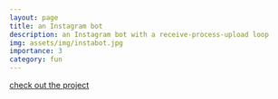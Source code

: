```yaml
---
layout: page
title: an Instagram bot
description: an Instagram bot with a receive-process-upload loop 
img: assets/img/instabot.jpg
importance: 3
category: fun
---
```


[check out the project](https://github.com/dawi369/Instagram-AIO-Bot)